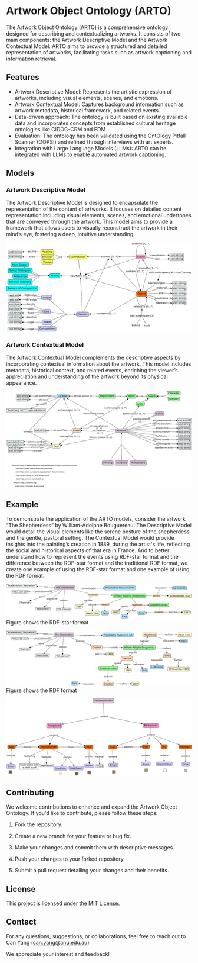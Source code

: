# Artwork Object Ontology (ARTO)

The Artwork Object Ontology (ARTO) is a comprehensive ontology designed for describing and contextualizing artworks. It consists of two main components: the Artwork Descriptive Model and the Artwork Contextual Model. ARTO aims to provide a structured and detailed representation of artworks, facilitating tasks such as artwork captioning and information retrieval.


## Features

- Artwork Descriptive Model: Represents the artistic expression of artworks, including visual elements, scenes, and emotions.
- Artwork Contextual Model: Captures background information such as artwork metadata, historical framework, and related events.
- Data-driven approach: The ontology is built based on existing available data and incorporates concepts from established cultural heritage ontologies like CIDOC-CRM and EDM.
- Evaluation: The ontology has been validated using the OntOlogy Pitfall Scanner (OOPS!) and refined through interviews with art experts.
- Integration with Large Language Models (LLMs): ARTO can be integrated with LLMs to enable automated artwork captioning.


## Models

### Artwork Descriptive Model

The Artwork Descriptive Model is designed to encapsulate the representation of the content of artworks. It focuses on detailed content representation including visual elements, scenes, and emotional undertones that are conveyed through the artwork. This model aims to provide a framework that allows users to visually reconstruct the artwork in their mind’s eye, fostering a deep, intuitive understanding.

![The Artwork Descriptive Model](images/adm.png)


### Artwork Contextual Model

The Artwork Contextual Model complements the descriptive aspects by incorporating contextual information about the artwork. This model includes metadata, historical context, and related events, enriching the viewer’s appreciation and understanding of the artwork beyond its physical appearance.

![The Artwork Contextual Model](images/acm.png)


## Example 

To demonstrate the application of the ARTO models, consider the artwork “The Shepherdess” by William-Adolphe Bouguereau. The Descriptive Model would detail the visual elements like the serene posture of the shepherdess and the gentle, pastoral setting. The Contextual Model would provide insights into the painting’s creation in 1889, during the artist's life, reflecting the social and historical aspects of that era in France. And to better understand how to represent the events using RDF-star format and the difference between the RDF-star format and the traditional RDF format, we create one example of using the RDF-star format and one example of using the RDF format. 


![The contextual model of The Shepherdess using RDF-Star](images/example_rdfstar.png)
Figure shows the RDF-star format


![The contextual model of The Shepherdess using RDF](images/example_rdf.png)
Figure shows the RDF format

![The Descriptive model of The Shepherdess](images/example_adm.png)


## Contributing

We welcome contributions to enhance and expand the Artwork Object Ontology. If you'd like to contribute, please follow these steps:

1. Fork the repository.

2. Create a new branch for your feature or bug fix.

3. Make your changes and commit them with descriptive messages.

4. Push your changes to your forked repository.

5. Submit a pull request detailing your changes and their benefits.


## License

This project is licensed under the [MIT License](LICENSE).


## Contact

For any questions, suggestions, or collaborations, feel free to reach out to Can Yang (can.yang@anu.edu.au)

We appreciate your interest and feedback!